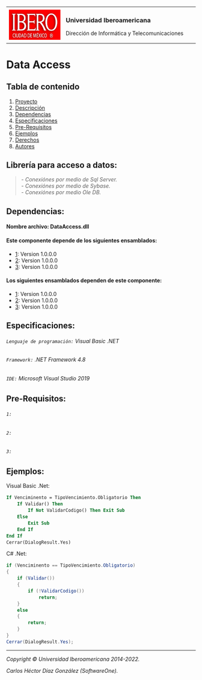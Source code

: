 <table border=0 width=100%>
  <tr>
    <td width=30%>
      <img width="300px" height="80px" src="https://github.com/GrupoZaid/GrupoZaid/blob/main/Logo.jpg" align="right" alt="Logo Ibero" />
    </td>
    <td width=70%>
      <h3 align="left">Universidad Iberoamericana</h3>
      <p align="left">Dirección de Informática y Telecomunicaciones</p>   
    </td>      
  </tr>
</table>

<a name="inicio"></a>
# Data Access

## Tabla de contenido
1. [Proyecto](#inicio)
2. [Descripción](#descripcion)
3. [Dependencias](#dependencias)
4. [Especificaciones](#especificaciones)
5. [Pre-Requisitos](#pre-requisitos)
6. [Ejemplos](#ejemplos)
7. [Derechos](#derechos)
8. [Autores](#autores)

<a name="descripcion"></a>
## Librería para acceso a datos:
> _- Conexiónes por medio de Sql Server._  
> _- Conexiónes por medio de Sybase._  
> _- Conexiónes por medio Ole DB._  

<a name="dependencias"></a>
## Dependencias:
#### Nombre archivo: DataAccess.dll
#### Este componente depende de los siguientes ensamblados:
* [1](https://example.com): Version 1.0.0.0
* [2](https://example.com): Version 1.0.0.0
* [3](https://example.com): Version 1.0.0.0

#### Los siguientes ensamblados dependen de este componente:
* [1](https://example.com): Version 1.0.0.0
* [2](https://example.com): Version 1.0.0.0
* [3](https://example.com): Version 1.0.0.0

<a name="especificaciones"></a>
## Especificaciones:
###### `Lenguaje de programación:` Visual Basic .NET
###### `Framework:` .NET Framework 4.8
###### `IDE:` Microsoft Visual Studio 2019

<a name="pre-requisitos"></a>
## Pre-Requisitos:
###### `1:` 
###### `2:` 
###### `3:` 

<a name="ejemplos"></a>
## Ejemplos:
Visual Basic .Net:
```vb
If Venciminento = TipoVencimiento.Obligatorio Then
	If Validar() Then
		If Not ValidarCodigo() Then Exit Sub
	Else
		Exit Sub
	End If
End If
Cerrar(DialogResult.Yes)
```
C# .Net:
```csharp
if (Venciminento == TipoVencimiento.Obligatorio)
{
	if (Validar())
	{
		if (!ValidarCodigo())
			return;
	}
	else
	{
		return;
	}
}
Cerrar(DialogResult.Yes);
```
-----
<a name="derechos"></a>
*Copyright © Universidad Iberoamericana 2014-2022.*

<a name="autores"></a>
*Carlos Héctor Díaz González (SoftwareOne).*
